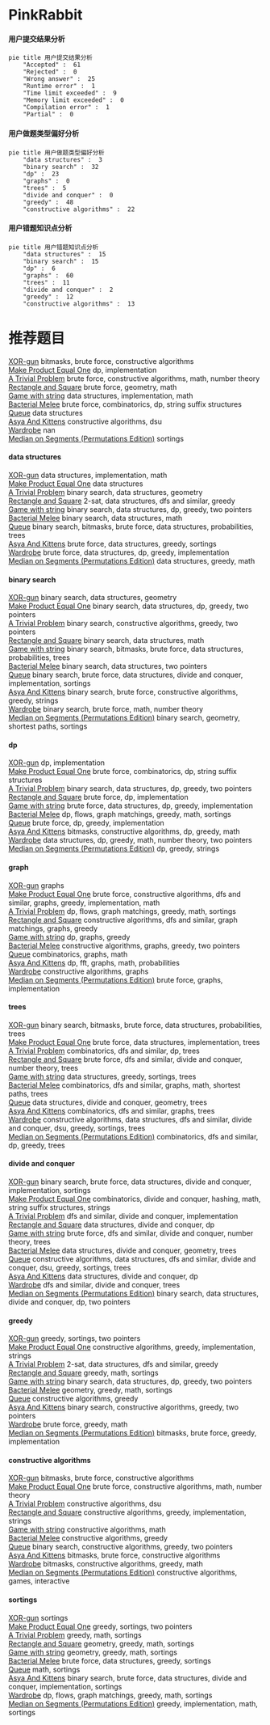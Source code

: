 # PinkRabbit
<!-- tabs:start -->
#### **用户提交结果分析**

```mermaid
pie title 用户提交结果分析
    "Accepted" :  61
    "Rejected" :  0
    "Wrong answer" :  25
    "Runtime error" :  1
    "Time limit exceeded" :  9
    "Memory limit exceeded" :  0
    "Compilation error" :  1
    "Partial" :  0
```
#### **用户做题类型偏好分析**

```mermaid
pie title 用户做题类型偏好分析
    "data structures" :  3
    "binary search" :  32
    "dp" :  23
    "graphs" :  0
    "trees" :  5
    "divide and conquer" :  0
    "greedy" :  48
    "constructive algorithms" :  22
```
#### **用户错题知识点分析**

```mermaid
pie title 用户错题知识点分析
    "data structures" :  15
    "binary search" :  15
    "dp" :  6
    "graphs" :  60
    "trees" :  11
    "divide and conquer" :  2
    "greedy" :  12
    "constructive algorithms" :  13
```
<!-- tabs:end -->
# 推荐题目
[XOR-gun](https://codeforces.com/contest/1456/problem/B)		bitmasks,
                        brute force,
                        constructive algorithms		  
[Make Product Equal One](http://codeforces.com/problemset/problem/1206/B)		dp,
                        implementation		  
[A Trivial Problem](http://codeforces.com/problemset/problem/633/B)		brute force,
                        constructive algorithms,
                        math,
                        number theory		  
[Rectangle and Square](https://codeforces.com/contest/136/problem/D)		brute force,
                        geometry,
                        math		  
[Game with string](http://codeforces.com/problemset/problem/1104/B)		data structures,
                        implementation,
                        math		  
[Bacterial Melee](http://codeforces.com/problemset/problem/756/D)		brute force,
                        combinatorics,
                        dp,
                        string suffix structures		  
[Queue](http://codeforces.com/problemset/problem/38/G)		data structures		  
[Asya And Kittens](http://codeforces.com/problemset/problem/1131/F)		constructive algorithms,
                        dsu		  
[Wardrobe](http://codeforces.com/problemset/problem/924/E)		nan		  
[Median on Segments (Permutations Edition)](http://codeforces.com/problemset/problem/1005/E1)		sortings		  
<!-- tabs:start -->
#### **data structures**
[XOR-gun](http://codeforces.com/problemset/problem/1104/B)		data structures,
                        implementation,
                        math		  
[Make Product Equal One](http://codeforces.com/problemset/problem/38/G)		data structures		  
[A Trivial Problem](http://codeforces.com/problemset/problem/1446/F)		binary search,
                        data structures,
                        geometry		  
[Rectangle and Square](http://codeforces.com/problemset/problem/538/H)		2-sat,
                        data structures,
                        dfs and similar,
                        greedy		  
[Game with string](http://codeforces.com/problemset/problem/1492/C)		binary search,
                        data structures,
                        dp,
                        greedy,
                        two pointers		  
[Bacterial Melee](http://codeforces.com/problemset/problem/1490/G)		binary search,
                        data structures,
                        math		  
[Queue](http://codeforces.com/problemset/problem/1479/D)		binary search,
                        bitmasks,
                        brute force,
                        data structures,
                        probabilities,
                        trees		  
[Asya And Kittens](http://codeforces.com/problemset/problem/1497/A)		brute force,
                        data structures,
                        greedy,
                        sortings		  
[Wardrobe](http://codeforces.com/problemset/problem/1491/C)		brute force,
                        data structures,
                        dp,
                        greedy,
                        implementation		  
[Median on Segments (Permutations Edition)](http://codeforces.com/problemset/problem/1492/B)		data structures,
                        greedy,
                        math		  
#### **binary search**
[XOR-gun](http://codeforces.com/problemset/problem/1446/F)		binary search,
                        data structures,
                        geometry		  
[Make Product Equal One](http://codeforces.com/problemset/problem/1492/C)		binary search,
                        data structures,
                        dp,
                        greedy,
                        two pointers		  
[A Trivial Problem](http://codeforces.com/problemset/problem/1463/D)		binary search,
                        constructive algorithms,
                        greedy,
                        two pointers		  
[Rectangle and Square](http://codeforces.com/problemset/problem/1490/G)		binary search,
                        data structures,
                        math		  
[Game with string](http://codeforces.com/problemset/problem/1479/D)		binary search,
                        bitmasks,
                        brute force,
                        data structures,
                        probabilities,
                        trees		  
[Bacterial Melee](http://codeforces.com/problemset/problem/1436/E)		binary search,
                        data structures,
                        two pointers		  
[Queue](http://codeforces.com/problemset/problem/1461/D)		binary search,
                        brute force,
                        data structures,
                        divide and conquer,
                        implementation,
                        sortings		  
[Asya And Kittens](http://codeforces.com/problemset/problem/1493/C)		binary search,
                        brute force,
                        constructive algorithms,
                        greedy,
                        strings		  
[Wardrobe](http://codeforces.com/problemset/problem/1487/D)		binary search,
                        brute force,
                        math,
                        number theory		  
[Median on Segments (Permutations Edition)](http://codeforces.com/problemset/problem/1486/B)		binary search,
                        geometry,
                        shortest paths,
                        sortings		  
#### **dp**
[XOR-gun](http://codeforces.com/problemset/problem/1206/B)		dp,
                        implementation		  
[Make Product Equal One](http://codeforces.com/problemset/problem/756/D)		brute force,
                        combinatorics,
                        dp,
                        string suffix structures		  
[A Trivial Problem](http://codeforces.com/problemset/problem/1492/C)		binary search,
                        data structures,
                        dp,
                        greedy,
                        two pointers		  
[Rectangle and Square](https://codeforces.com/contest/1457/problem/C)		brute force,
                        dp,
                        implementation		  
[Game with string](http://codeforces.com/problemset/problem/1491/C)		brute force,
                        data structures,
                        dp,
                        greedy,
                        implementation		  
[Bacterial Melee](http://codeforces.com/problemset/problem/1437/C)		dp,
                        flows,
                        graph matchings,
                        greedy,
                        math,
                        sortings		  
[Queue](http://codeforces.com/problemset/problem/1499/B)		brute force,
                        dp,
                        greedy,
                        implementation		  
[Asya And Kittens](http://codeforces.com/problemset/problem/1491/D)		bitmasks,
                        constructive algorithms,
                        dp,
                        greedy,
                        math		  
[Wardrobe](http://codeforces.com/problemset/problem/1497/E1)		data structures,
                        dp,
                        greedy,
                        math,
                        number theory,
                        two pointers		  
[Median on Segments (Permutations Edition)](http://codeforces.com/problemset/problem/1466/C)		dp,
                        greedy,
                        strings		  
#### **graph**
[XOR-gun](http://codeforces.com/problemset/problem/1037/E)		graphs		  
[Make Product Equal One](http://codeforces.com/problemset/problem/1487/C)		brute force,
                        constructive algorithms,
                        dfs and similar,
                        graphs,
                        greedy,
                        implementation,
                        math		  
[A Trivial Problem](http://codeforces.com/problemset/problem/1437/C)		dp,
                        flows,
                        graph matchings,
                        greedy,
                        math,
                        sortings		  
[Rectangle and Square](http://codeforces.com/problemset/problem/1470/D)		constructive algorithms,
                        dfs and similar,
                        graph matchings,
                        graphs,
                        greedy		  
[Game with string](http://codeforces.com/problemset/problem/1476/C)		dp,
                        graphs,
                        greedy		  
[Bacterial Melee](http://codeforces.com/problemset/problem/1304/D)		constructive algorithms,
                        graphs,
                        greedy,
                        two pointers		  
[Queue](http://codeforces.com/problemset/problem/1475/C)		combinatorics,
                        graphs,
                        math		  
[Asya And Kittens](http://codeforces.com/problemset/problem/553/E)		dp,
                        fft,
                        graphs,
                        math,
                        probabilities		  
[Wardrobe](http://codeforces.com/problemset/problem/1495/C)		constructive algorithms,
                        graphs		  
[Median on Segments (Permutations Edition)](http://codeforces.com/problemset/problem/1510/K)		brute force,
                        graphs,
                        implementation		  
#### **trees**
[XOR-gun](http://codeforces.com/problemset/problem/1479/D)		binary search,
                        bitmasks,
                        brute force,
                        data structures,
                        probabilities,
                        trees		  
[Make Product Equal One](http://codeforces.com/problemset/problem/1511/C)		brute force,
                        data structures,
                        implementation,
                        trees		  
[A Trivial Problem](http://codeforces.com/problemset/problem/1499/F)		combinatorics,
                        dfs and similar,
                        dp,
                        trees		  
[Rectangle and Square](http://codeforces.com/problemset/problem/1491/E)		brute force,
                        dfs and similar,
                        divide and conquer,
                        number theory,
                        trees		  
[Game with string](http://codeforces.com/problemset/problem/1466/D)		data structures,
                        greedy,
                        sortings,
                        trees		  
[Bacterial Melee](http://codeforces.com/problemset/problem/1495/D)		combinatorics,
                        dfs and similar,
                        graphs,
                        math,
                        shortest paths,
                        trees		  
[Queue](http://codeforces.com/problemset/problem/1303/G)		data structures,
                        divide and conquer,
                        geometry,
                        trees		  
[Asya And Kittens](http://codeforces.com/problemset/problem/1454/E)		combinatorics,
                        dfs and similar,
                        graphs,
                        trees		  
[Wardrobe](http://codeforces.com/problemset/problem/1494/D)		constructive algorithms,
                        data structures,
                        dfs and similar,
                        divide and conquer,
                        dsu,
                        greedy,
                        sortings,
                        trees		  
[Median on Segments (Permutations Edition)](http://codeforces.com/problemset/problem/1292/C)		combinatorics,
                        dfs and similar,
                        dp,
                        greedy,
                        trees		  
#### **divide and conquer**
[XOR-gun](http://codeforces.com/problemset/problem/1461/D)		binary search,
                        brute force,
                        data structures,
                        divide and conquer,
                        implementation,
                        sortings		  
[Make Product Equal One](http://codeforces.com/problemset/problem/1466/G)		combinatorics,
                        divide and conquer,
                        hashing,
                        math,
                        string suffix structures,
                        strings		  
[A Trivial Problem](http://codeforces.com/problemset/problem/1490/D)		dfs and similar,
                        divide and conquer,
                        implementation		  
[Rectangle and Square](https://codeforces.com/contest/1483/problem/C)		data structures,
                        divide and conquer,
                        dp		  
[Game with string](http://codeforces.com/problemset/problem/1491/E)		brute force,
                        dfs and similar,
                        divide and conquer,
                        number theory,
                        trees		  
[Bacterial Melee](http://codeforces.com/problemset/problem/1303/G)		data structures,
                        divide and conquer,
                        geometry,
                        trees		  
[Queue](http://codeforces.com/problemset/problem/1494/D)		constructive algorithms,
                        data structures,
                        dfs and similar,
                        divide and conquer,
                        dsu,
                        greedy,
                        sortings,
                        trees		  
[Asya And Kittens](http://codeforces.com/problemset/problem/1482/E)		data structures,
                        divide and conquer,
                        dp		  
[Wardrobe](http://codeforces.com/problemset/problem/566/C)		dfs and similar,
                        divide and conquer,
                        trees		  
[Median on Segments (Permutations Edition)](http://codeforces.com/problemset/problem/1428/F)		binary search,
                        data structures,
                        divide and conquer,
                        dp,
                        two pointers		  
#### **greedy**
[XOR-gun](http://codeforces.com/problemset/problem/1107/C)		greedy,
                        sortings,
                        two pointers		  
[Make Product Equal One](http://codeforces.com/problemset/problem/1268/A)		constructive algorithms,
                        greedy,
                        implementation,
                        strings		  
[A Trivial Problem](http://codeforces.com/problemset/problem/538/H)		2-sat,
                        data structures,
                        dfs and similar,
                        greedy		  
[Rectangle and Square](http://codeforces.com/problemset/problem/525/C)		greedy,
                        math,
                        sortings		  
[Game with string](http://codeforces.com/problemset/problem/1492/C)		binary search,
                        data structures,
                        dp,
                        greedy,
                        two pointers		  
[Bacterial Melee](https://codeforces.com/contest/1496/problem/C)		geometry,
                        greedy,
                        math,
                        sortings		  
[Queue](http://codeforces.com/problemset/problem/1493/A)		constructive algorithms,
                        greedy		  
[Asya And Kittens](http://codeforces.com/problemset/problem/1463/D)		binary search,
                        constructive algorithms,
                        greedy,
                        two pointers		  
[Wardrobe](http://codeforces.com/problemset/problem/1462/C)		brute force,
                        greedy,
                        math		  
[Median on Segments (Permutations Edition)](http://codeforces.com/problemset/problem/1494/B)		bitmasks,
                        brute force,
                        greedy,
                        implementation		  
#### **constructive algorithms**
[XOR-gun](https://codeforces.com/contest/1456/problem/B)		bitmasks,
                        brute force,
                        constructive algorithms		  
[Make Product Equal One](http://codeforces.com/problemset/problem/633/B)		brute force,
                        constructive algorithms,
                        math,
                        number theory		  
[A Trivial Problem](http://codeforces.com/problemset/problem/1131/F)		constructive algorithms,
                        dsu		  
[Rectangle and Square](http://codeforces.com/problemset/problem/1268/A)		constructive algorithms,
                        greedy,
                        implementation,
                        strings		  
[Game with string](http://codeforces.com/problemset/problem/1413/A)		constructive algorithms,
                        math		  
[Bacterial Melee](http://codeforces.com/problemset/problem/1493/A)		constructive algorithms,
                        greedy		  
[Queue](http://codeforces.com/problemset/problem/1463/D)		binary search,
                        constructive algorithms,
                        greedy,
                        two pointers		  
[Asya And Kittens](https://codeforces.com/contest/1456/problem/B)		bitmasks,
                        brute force,
                        constructive algorithms		  
[Wardrobe](http://codeforces.com/problemset/problem/1492/D)		bitmasks,
                        constructive algorithms,
                        greedy,
                        math		  
[Median on Segments (Permutations Edition)](https://codeforces.com/contest/1504/problem/D)		constructive algorithms,
                        games,
                        interactive		  
#### **sortings**
[XOR-gun](http://codeforces.com/problemset/problem/1005/E1)		sortings		  
[Make Product Equal One](http://codeforces.com/problemset/problem/1107/C)		greedy,
                        sortings,
                        two pointers		  
[A Trivial Problem](http://codeforces.com/problemset/problem/525/C)		greedy,
                        math,
                        sortings		  
[Rectangle and Square](https://codeforces.com/contest/1496/problem/C)		geometry,
                        greedy,
                        math,
                        sortings		  
[Game with string](http://codeforces.com/problemset/problem/1495/A)		geometry,
                        greedy,
                        math,
                        sortings		  
[Bacterial Melee](http://codeforces.com/problemset/problem/1497/A)		brute force,
                        data structures,
                        greedy,
                        sortings		  
[Queue](http://codeforces.com/problemset/problem/1427/A)		math,
                        sortings		  
[Asya And Kittens](http://codeforces.com/problemset/problem/1461/D)		binary search,
                        brute force,
                        data structures,
                        divide and conquer,
                        implementation,
                        sortings		  
[Wardrobe](http://codeforces.com/problemset/problem/1437/C)		dp,
                        flows,
                        graph matchings,
                        greedy,
                        math,
                        sortings		  
[Median on Segments (Permutations Edition)](http://codeforces.com/problemset/problem/1473/A)		greedy,
                        implementation,
                        math,
                        sortings		  
<!-- tabs:end -->

